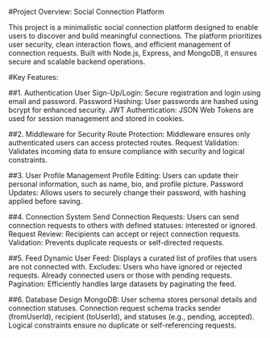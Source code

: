 #Project Overview: Social Connection Platform

This project is a minimalistic social connection platform designed to enable users to discover and build meaningful connections. The platform prioritizes user security, clean interaction flows, and efficient management of connection requests. Built with Node.js, Express, and MongoDB, it ensures secure and scalable backend operations.

#Key Features:

##1. Authentication
User Sign-Up/Login: Secure registration and login using email and password.
Password Hashing: User passwords are hashed using bcrypt for enhanced security.
JWT Authentication: JSON Web Tokens are used for session management and stored in cookies.

##2. Middleware for Security
Route Protection: Middleware ensures only authenticated users can access protected routes.
Request Validation: Validates incoming data to ensure compliance with security and logical constraints.

##3. User Profile Management
Profile Editing: Users can update their personal information, such as name, bio, and profile picture.
Password Updates: Allows users to securely change their password, with hashing applied before saving.

##4. Connection System
Send Connection Requests: Users can send connection requests to others with defined statuses: interested or ignored.
Request Review: Recipients can accept or reject connection requests.
Validation: Prevents duplicate requests or self-directed requests.

##5. Feed
Dynamic User Feed: Displays a curated list of profiles that users are not connected with. Excludes:
Users who have ignored or rejected requests.
Already connected users or those with pending requests.
Pagination: Efficiently handles large datasets by paginating the feed.

##6. Database Design
MongoDB:
User schema stores personal details and connection statuses.
Connection request schema tracks sender (fromUserId), recipient (toUserId), and statuses (e.g., pending, accepted).
Logical constraints ensure no duplicate or self-referencing requests.

